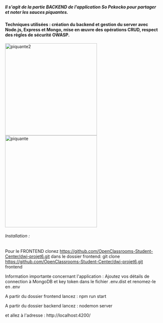 
##### Il s'agit de la partie BACKEND de l'application So Pekocko pour partager et noter les sauces piquantes.
#### Techniques utilisées : création du backend et gestion du server avec Node.js, Express et Mongo, mise en œuvre des opérations CRUD, respect des règles de sécurité OWASP.

<img width="300" alt="piquante2" src="https://user-images.githubusercontent.com/63730777/98710881-84775380-2384-11eb-8eac-ccfc4b102bf6.png"> <img width="300" alt="piquante" src="https://user-images.githubusercontent.com/63730777/98710050-77a63000-2383-11eb-83d9-9e17f555acad.png"> 


###### Installation :

Pour le FRONTEND clonez https://github.com/OpenClassrooms-Student-Center/dwj-projet6.git dans le dossier frontend:
git clone https://github.com/OpenClassrooms-Student-Center/dwj-projet6.git frontend


Information importante concernant l'application :
Ajoutez vos détails de connection à MongoDB et key token dans le fichier .env.dist et renomez-le en .env


A partir du dossier frontend lancez : npm run start 

A partir du dossier backend lancez : nodemon server

et allez à l'adresse : http://localhost:4200/

